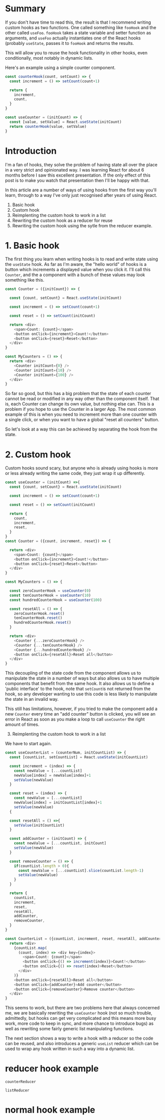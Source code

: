 # Summary

If you don't have time to read this, the result is that I recommend writing custom hooks as two functions. One called something like `fooHook` and the other called `useFoo`. `fooHook` takes a state variable and setter function as arguments, and `useFoo` actually instantiates one of the React hooks (probably `useState`, passes it to `fooHook` and returns the results.

This will allow you to reuse the hook functionality in other hooks, even conditionally, most notably in dynamic lists.

Here's an example using a simple counter component. 
```typescript
const counterHook(count, setCount) => {
  const increment = () => setCount(count+1)

  return {
    increment,
    count,
  }
}

const useCounter = (initCount) => {
  const [value, setValue] = React.useState(initCount)
  return counterHook(value, setValue)
}
```

# Introduction

I'm a fan of hooks, they solve the problem of having state all over the place in a very strict and opinionated way. I was learning React for about 6 months before I saw this excellent presentation. If the only effect of this post is to make you watch that presentation then I'll be happy with that.

In this article are a number of ways of using hooks from the first way you'll learn, through to a way I've only just recognised after years of using React.
1. Basic hook
2. Custom hook
3. Reimplenting the custom hook to work in a list
4. Rewriting the custom hook as a reducer for reuse
5. Rewriting the custom hook using the sytle from the reducer example.

# 1. Basic hook

The first thing you learn when writing hooks is to read and write state using the `useState` hook. As far as I'm aware, the "hello world" of hooks is a button which increments a displayed value when you click it. I'll call this `Counter`, and the a component with a bunch of these values may look something like this.

```typescript
const Counter = ({initCount}) => {

  const {count, setCount} = React.useState(initCount)

  const increment = () => setCount(count+1)

  const reset = () => setCount(initCount)

  return <div>
    <span>Count: {count}</span>
    <button onClick={increment}>Count!</button>
    <button onClick={reset}>Reset</button>
  </div>
}

const MyCounters = () => {
  return <div>
    <Counter initCount={0} />
    <Counter initCount={10} />
    <Counter initCount={100} />
  </div>
}
```

So far so good, but this has a big problem that the state of each counter cannot be read or modified in any way other than the component itself. That is, each Counter can change its own value, but nothing else can. This is a problem if you hope to use the Counter in a larger App. The most common example of this is when you need to increment more than one counter with a single click, or when you want to have a global "reset all counters" button.

So let's look at a way this can be achieved by separating the hook from the state.

# 2. Custom hook

Custom hooks sound scary, but anyone who is already using hooks is more or less already writing the same code, they just wrap it up differently.

```typescript
const useCounter = (initCount) =>{
  const {count, setCount} = React.useState(initCount)

  const increment = () => setCount(count+1)

  const reset = () => setCount(initCount)

  return {
    count,
    increment,
    reset,
  }
}
const Counter = ({count, increment, reset}) => {

  return <div>
    <span>Count: {count}</span>
    <button onClick={increment}>Count!</button>
    <button onClick={reset}>Reset</button>
  </div>
}

const MyCounters = () => {

  const zeroCounterHook = useCounter(0)
  const tenCounterHook = useCounter(10)
  const hundredCounterHook = useCounter(100)

  const resetAll = () => {
    zeroCounterHook.reset()
    tenCounterHook.reset()
    hundredCounterHook.reset()
  }

  return <div>
    <Counter {...zeroCounterHook} />
    <Counter {...tenCounterHook} />
    <Counter {...hundredCounterHook} />
    <button onClick={resetAll}>Reset all</button>
  </div>
}
```

This decoupling of the state code from the component allows us to manipulate the state in a number of ways but also allows us to have multiple components that benefit from the same hook. It also allows us to define a 'public interface' to the hook, note that `setCount`is not returned from the hook, so any developer wanting to use this code is less likely to manipulate the state in an invalid way.

This still has limitations, however, if you tried to make the component add a new `Counter` every time an "add counter" button is clicked, you will see an error in React as soon as you make a loop to call `useCounter` the right amount of times.

3. Reimplenting the custom hook to work in a list

We have to start again.

```typescript
const useCounterList = (counterNum, initCountList) => {
  const [countList, setCountList] = React.useState(initCountList)

  const increment = (index) => {
    const newValue = [...countList]
    newValue[index] = newValue[index]+1
    setValue(newValue)
  }

  const reset = (index) => {
    const newValue = [...countList]
    newValue[index] = initCountList[index]+1
    setValue(newValue)
  {

  const resetAll = () =>{
    setValue(initCountList)
  }

  const addCounter = (initCount) => {
    const newValue = [...countList, initCount]
    setValue(newValue)
  }

  const removeCounter = () => {
    if(countList.length > 0){
      const newValue = [...countList].slice(countList.length-1)
      setValue(newValue)
    }
  }

  return {
    countList,
    increment,
    reset,
    resetAll,
    addCounter,
    removeCounter,
  }
}

const CounterList = ({countList, increment, reset, resetAll, addCounter, removeCounter}) => {
  return <div>
    {countList.map(
      (count, index) => <div key={index}>
        <span>Count: {count}</span>
        <button onClick={() => increment(index)}>Count!</button>
        <button onClick={() => reset(index)>Reset</button>
      </div>
    )}
    <button onClick={resetAll}>Reset all</button>
    <button onClick={addCounter}>Add counter</button>
    <button onClick={removeCounter}>Remove counter</button>
  </div>
}
```

This seems to work, but there are two problems here that always concerned me, we are basically rewriting the `useCounter` hook (not so much trouble, admittedly, but hooks can get very complicated and this means more busy work, more code to keep in sync, and more chance to introduce bugs) as well as rewriting some fairly generic list manipulating functions.

The next section shows a way to write a hook with a reducer so the code can be reused, and also introduces a generic `useList` reducer which can be used to wrap any hook written in such a way into a dynamic list.

# reducer hook example

```
counterReducer

listReducer
```

# normal hook example
